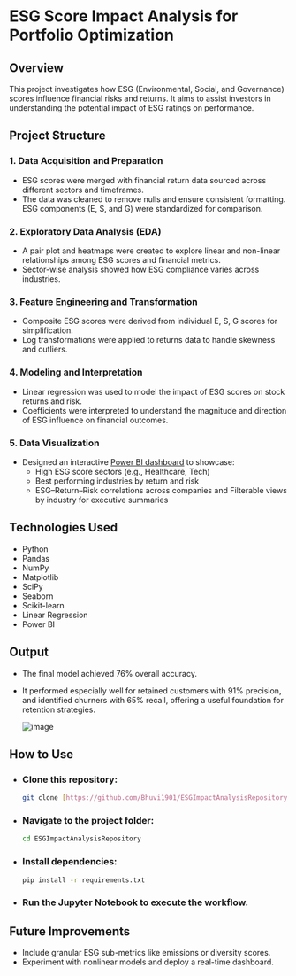 # ESG Score Impact Analysis for Portfolio Optimization

## Overview

This project investigates how ESG (Environmental, Social, and Governance) scores influence financial risks and returns. It aims to assist investors in understanding the potential impact of ESG ratings on performance.

## Project Structure

### 1. Data Acquisition and Preparation
- ESG scores were merged with financial return data sourced across different sectors and timeframes.
- The data was cleaned to remove nulls and ensure consistent formatting. ESG components (E, S, and G) were standardized for comparison.

### 2. Exploratory Data Analysis (EDA)
- A pair plot and heatmaps were created to explore linear and non-linear relationships among ESG scores and financial metrics.
- Sector-wise analysis showed how ESG compliance varies across industries.

### 3. Feature Engineering and Transformation
- Composite ESG scores were derived from individual E, S, G scores for simplification.
- Log transformations were applied to returns data to handle skewness and outliers.

### 4. Modeling and Interpretation
- Linear regression was used to model the impact of ESG scores on stock returns and risk.
- Coefficients were interpreted to understand the magnitude and direction of ESG influence on financial outcomes.
  
### 5. Data Visualization
- Designed an interactive [Power BI dashboard](https://github.com/user-attachments/assets/17fbee0e-5de5-4549-9cc3-83b3af2c16e4) to showcase:
    - High ESG score sectors (e.g., Healthcare, Tech)
    - Best performing industries by return and risk
    - ESG–Return–Risk correlations across companies and Filterable views by industry for 
      executive summaries

## Technologies Used

- Python
- Pandas
- NumPy
- Matplotlib
- SciPy
- Seaborn
- Scikit-learn
- Linear Regression
- Power BI

## Output

- The final model achieved 76% overall accuracy.
- It performed especially well for retained customers with 91% precision, and identified churners with 65% recall, offering a useful foundation for retention strategies.
  
  ![image](https://github.com/user-attachments/assets/17fbee0e-5de5-4549-9cc3-83b3af2c16e4)


## How to Use

- ### Clone this repository:
  ```bash
  git clone [https://github.com/Bhuvi1901/ESGImpactAnalysisRepository](https://github.com/Bhuvi1901/ESGImpactAnalysisRepository)
  ```
- ### Navigate to the project folder:
  ```bash
  cd ESGImpactAnalysisRepository
  ```
- ### Install dependencies:
  ```bash
  pip install -r requirements.txt
  ```
- ### Run the Jupyter Notebook to execute the workflow.

## Future Improvements

- Include granular ESG sub-metrics like emissions or diversity scores.
- Experiment with nonlinear models and deploy a real-time dashboard.

